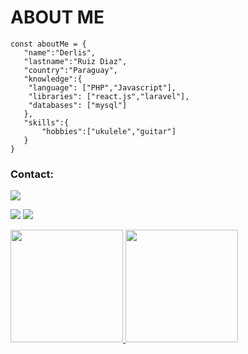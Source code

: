 # ABOUT ME
```
const aboutMe = {
   "name":"Derlis",
   "lastname":"Ruiz Diaz",
   "country":"Paraguay",
   "knowledge":{
    "language": ["PHP","Javascript"],
    "libraries": ["react.js","laravel"],
    "databases": ["mysql"]
   },
   "skills":{
       "hobbies":["ukulele","guitar"] 
   }
}
```

### Contact:

<div>

<a href="https://instagram.com/derlisruizdiaz" target="_blank"><img src="https://img.shields.io/badge/-Instagram-%23E4405F?style=for-the-badge&logo=instagram&logoColor=white" target="_blank"></a>

<a href = "mailto:derlisruizdiaz@hotmail.com"><img src="https://img.shields.io/badge/Gmail-D14836?style=for-the-badge&logo=gmail&logoColor=white" target="_blank"></a>
<a href="https://www.linkedin.com/in/derlisruizdiaz" target="_blank"><img src="https://img.shields.io/badge/-LinkedIn-%230077B5?style=for-the-badge&logo=linkedin&logoColor=white" target="_blank"></a>   
</div>


<div>
<a href="https://github.com/derlisrd">
<img height="180em" src="https://github-readme-stats.vercel.app/api/top-langs/?username=derlisrd&layout=compact&langs_count=7&theme=dracula"/>
<img height="180em" src="https://github-readme-stats.vercel.app/api?username=derlisrd&show_icons=true&theme=dracula&include_all_commits=true&count_private=true"/>
</div>
